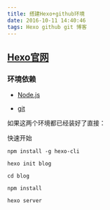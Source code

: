 ```yaml
---
title: 搭建Hexo+github环境
date: 2016-10-11 14:40:46
tags: Hexo github git 博客
---
```


## [Hexo官网](https://hexo.io)

### 环境依赖

* [Node.js](https://nodejs.org/en/)

* [git](https://git-scm.com) 

如果这两个环境都已经装好了直接：



快速开始

```
npm install -g hexo-cli

hexo init blog

cd blog

npm install

hexo server

```